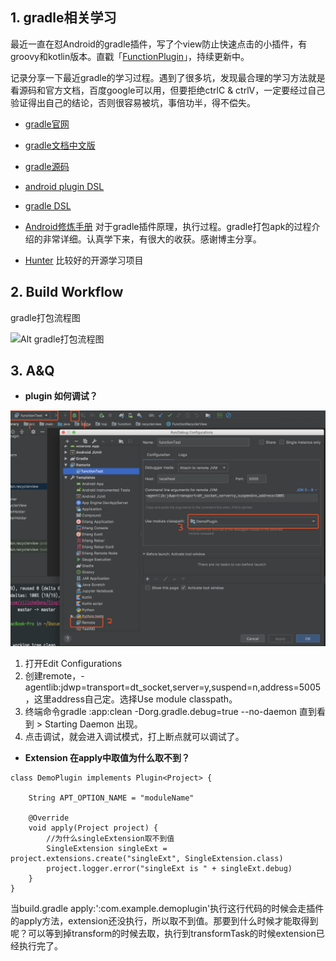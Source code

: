 ## 1. gradle相关学习
最近一直在怼Android的gradle插件，写了个view防止快速点击的小插件，有groovy和kotlin版本。直戳「[FunctionPlugin](https://github.com/zilicheOwns/SingleClickPlugin)」，持续更新中。

记录分享一下最近gradle的学习过程。遇到了很多坑，发现最合理的学习方法就是看源码和官方文档，百度google可以用，但要拒绝ctrlC & ctrlV，一定要经过自己验证得出自己的结论，否则很容易被坑，事倍功半，得不偿失。

* [gradle官网 ](https://docs.gradle.org/current/userguide/getting_started.html)

* [gradle文档中文版](https://dongchuan.gitbooks.io/gradle-user-guide-/build_script_basics/projects_and_tasks.html)

* [gradle源码](https://github.com/gradle/gradle/tree/v4.1.0)

* [android plugin DSL](http://google.github.io/android-gradle-dsl/current/com.android.build.gradle.BaseExtension.html#com.android.build.gradle.BaseExtension:jacoco(org.gradle.api.Action))

* [gradle DSL](https://docs.gradle.org/current/dsl/index.html)

* [Android修炼手册](https://github.com/5A59/android-training) 对于gradle插件原理，执行过程。gradle打包apk的过程介绍的非常详细。认真学下来，有很大的收获。感谢博主分享。

* [Hunter](https://github.com/Leaking/Hunter) 比较好的开源学习项目

## 2. Build Workflow

gradle打包流程图

![Alt gradle打包流程图](https://upload-images.jianshu.io/upload_images/2516746-fafc29dfa781d1fc.png?imageMogr2/auto-orient/strip|imageView2/2/w/993/format/webp)

## 3. A&Q

* **plugin 如何调试？**

![调试步骤](images/WX20190922-224523@2x.png)
1. 打开Edit Configurations
2. 创建remote，-agentlib:jdwp=transport=dt_socket,server=y,suspend=n,address=5005，这里address自己定。选择Use module classpath。
3. 终端命令gradle :app:clean -Dorg.gradle.debug=true --no-daemon  直到看到 > Starting Daemon 出现。
4. 点击调试，就会进入调试模式，打上断点就可以调试了。


* **Extension 在apply中取值为什么取不到？**
```
class DemoPlugin implements Plugin<Project> {

    String APT_OPTION_NAME = "moduleName"

    @Override
    void apply(Project project) {
        //为什么singleExtension取不到值
        SingleExtension singleExt = project.extensions.create("singleExt", SingleExtension.class)
        project.logger.error("singleExt is " + singleExt.debug)
    }
}
```
当build.gradle apply:':com.example.demoplugin'执行这行代码的时候会走插件的apply方法，extension还没执行，所以取不到值。那要到什么时候才能取得到呢？可以等到掉transform的时候去取，执行到transformTask的时候extension已经执行完了。
